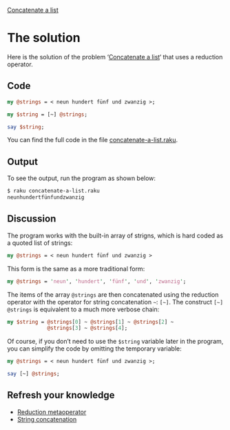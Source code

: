 [Concatenate a list](../)

# The solution

Here is the solution of the problem ‘[Concatenate a list](../)‘ that uses a reduction operator.

## Code

```perl
my @strings = < neun hundert fünf und zwanzig >;

my $string = [~] @strings;

say $string;
```

You can find the full code in the file [concatenate-a-list.raku](https://github.com/ash/raku-course/blob/master/problems/concatenate-a-list/solution/concatenate-a-list.raku).

## Output

To see the output, run the program as shown below:

```perl
$ raku concatenate-a-list.raku
neunhundertfünfundzwanzig
```

## Discussion

The program works with the built-in array of strigns, which is hard coded as a quoted list of strings:

```perl
my @strings = < neun hundert fünf und zwanzig >
```

This form is the same as a more traditional form:

```perl
my @strings = 'neun', 'hundert', 'fünf', 'und', 'zwanzig';
```

The items of the array `@strings` are then concatenated using the reduction operator with the operator for string concatenation `~`: `[~]`. The construct `[~] @strings` is equivalent to a much more verbose chain:

```perl
my $string = @strings[0] ~ @strings[1] ~ @strings[2] ~
             @strings[3] ~ @strings[4];
```

Of course, if you don’t need to use the `$string` variable later in the program, you can simplify the code by omitting the temporary variable:

```perl
my @strings = < neun hundert fünf und zwanzig >;

say [~] @strings;
```

## Refresh your knowledge

* [Reduction metaoperator](/metaoperators/reduction-metaoperators)
* [String concatenation](string-concatenation)
